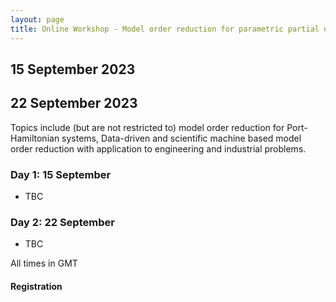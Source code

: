 ```yaml
---
layout: page
title: Online Workshop - Model order reduction for parametric partial differential equations
---
```


## 15 September 2023
## 22 September 2023

Topics include (but are not restricted to) model order reduction for Port-Hamiltonian systems, Data-driven and scientific machine based model order reduction with application to engineering and industrial problems.

### Day 1: 15 September

- TBC

<!--- 13.00-13.15 Introduction --->
<!--- 13.15-14.15 Silvia Bertoluzza: [_Coupling black box solvers under minimal assumptions_](#silvia-bertoluzza-coupling-black-box-solvers-under-minimal-assumptions) [recording](https://youtu.be/zWtJidU7GFs) --->


### Day 2: 22 September

- TBC

All times in GMT


#### Registration

<!--- [Registration](https://www.eventbrite.co.uk/e/online-workshop-mathematical-theory-of-coupling-methods-for-pdes-tickets-420629453017) is required to access the Zoom Webinar --->
